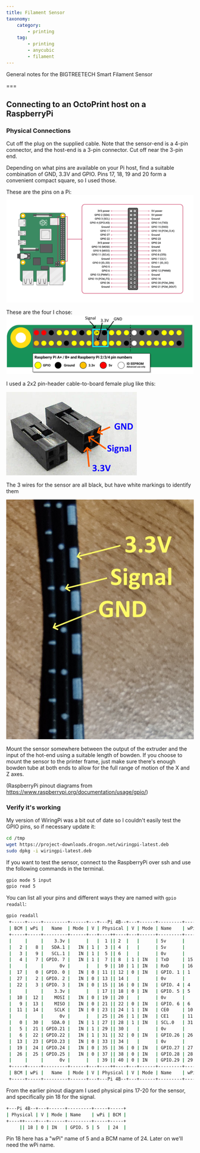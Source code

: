 ```yaml
---
title: Filament Sensor
taxonomy:
    category:
        - printing
    tag:
        - printing
        - anycubic
        - filament
---
```


General notes for the BIGTREETECH Smart Filament Sensor

===

## Connecting to an OctoPrint host on a RaspberryPi

### Physical Connections

Cut off the plug on the supplied cable. Note that the sensor-end is a 4-pin connector, and the host-end is a 3-pin connector. Cut off near the 3-pin end.

Depending on what pins are available on your Pi host, find a suitable combination of GND, 3.3V and GPIO. Pins 17, 18, 19 and 20 form a convenient compact square, so I used those.

These are the pins on a Pi:
![RaspberryPi GPIO Pins](pi4_pinout1.png "RaspberryPi GPIO Pins")

These are the four I chose:
![RaspberryPi GPIO Pins](pi4_pinout2.png "RaspberryPi GPIO Pins")

I used a 2x2 pin-header cable-to-board female plug like this:

![2x2 Pin Header](pin_header_2x2.png "2x2 Pin Header")

The 3 wires for the sensor are all black, but have white markings to identify them

![Sensor markings](sensor_cable.jpg "Sensor Cable Markins")

Mount the sensor somewhere between the output of the extruder and the input of the hot-end using a suitable length of bowden. If you choose to mount the sensor to the printer frame, just make sure there's enough bowden tube at both ends to allow for the full range of motion of the X and Z axes.

(RaspberryPi pinout diagrams from https://www.raspberrypi.org/documentation/usage/gpio/)

### Verify it's working

My version of WiringPi was a bit out of date so I couldn't easily test the GPIO pins, so if necessary update it:

```bash
cd /tmp
wget https://project-downloads.drogon.net/wiringpi-latest.deb
sudo dpkg -i wiringpi-latest.deb
```

If you want to test the sensor, connect to the RaspberryPi over ssh and use the following commands in the terminal.

```bash
gpio mode 5 input
gpio read 5
```

You can list all your pins and different ways they are named with `gpio readall`:

```bash
gpio readall
 +-----+-----+---------+------+---+---Pi 4B--+---+------+---------+-----+-----+
 | BCM | wPi |   Name  | Mode | V | Physical | V | Mode | Name    | wPi | BCM |
 +-----+-----+---------+------+---+----++----+---+------+---------+-----+-----+
 |     |     |    3.3v |      |   |  1 || 2  |   |      | 5v      |     |     |
 |   2 |   8 |   SDA.1 |   IN | 1 |  3 || 4  |   |      | 5v      |     |     |
 |   3 |   9 |   SCL.1 |   IN | 1 |  5 || 6  |   |      | 0v      |     |     |
 |   4 |   7 | GPIO. 7 |   IN | 1 |  7 || 8  | 1 | IN   | TxD     | 15  | 14  |
 |     |     |      0v |      |   |  9 || 10 | 1 | IN   | RxD     | 16  | 15  |
 |  17 |   0 | GPIO. 0 |   IN | 0 | 11 || 12 | 0 | IN   | GPIO. 1 | 1   | 18  |
 |  27 |   2 | GPIO. 2 |   IN | 0 | 13 || 14 |   |      | 0v      |     |     |
 |  22 |   3 | GPIO. 3 |   IN | 0 | 15 || 16 | 0 | IN   | GPIO. 4 | 4   | 23  |
 |     |     |    3.3v |      |   | 17 || 18 | 0 | IN   | GPIO. 5 | 5   | 24  |
 |  10 |  12 |    MOSI |   IN | 0 | 19 || 20 |   |      | 0v      |     |     |
 |   9 |  13 |    MISO |   IN | 0 | 21 || 22 | 0 | IN   | GPIO. 6 | 6   | 25  |
 |  11 |  14 |    SCLK |   IN | 0 | 23 || 24 | 1 | IN   | CE0     | 10  | 8   |
 |     |     |      0v |      |   | 25 || 26 | 1 | IN   | CE1     | 11  | 7   |
 |   0 |  30 |   SDA.0 |   IN | 1 | 27 || 28 | 1 | IN   | SCL.0   | 31  | 1   |
 |   5 |  21 | GPIO.21 |   IN | 1 | 29 || 30 |   |      | 0v      |     |     |
 |   6 |  22 | GPIO.22 |   IN | 1 | 31 || 32 | 0 | IN   | GPIO.26 | 26  | 12  |
 |  13 |  23 | GPIO.23 |   IN | 0 | 33 || 34 |   |      | 0v      |     |     |
 |  19 |  24 | GPIO.24 |   IN | 0 | 35 || 36 | 0 | IN   | GPIO.27 | 27  | 16  |
 |  26 |  25 | GPIO.25 |   IN | 0 | 37 || 38 | 0 | IN   | GPIO.28 | 28  | 20  |
 |     |     |      0v |      |   | 39 || 40 | 0 | IN   | GPIO.29 | 29  | 21  |
 +-----+-----+---------+------+---+----++----+---+------+---------+-----+-----+
 | BCM | wPi |   Name  | Mode | V | Physical | V | Mode | Name    | wPi | BCM |
 +-----+-----+---------+------+---+---Pi 4B--+---+------+---------+-----+-----+
```

From the earlier pinout diagram I used physical pins 17-20 for the sensor, and specifically pin 18 for the signal.

```bash
+---Pi 4B--+---+------+---------+-----+-----+
| Physical | V | Mode | Name    | wPi | BCM |
+----++----+---+------+---------+-----+-----+
     || 18 | 0 | IN   | GPIO. 5 | 5   | 24  |
```

Pin 18 here has a "wPi" name of 5 and a BCM name of 24. Later on we'll need the wPi name.
